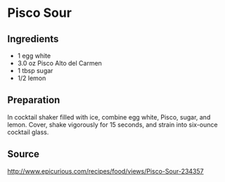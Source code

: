 Pisco Sour
==========

Ingredients
-----------
* 1 egg white
* 3.0 oz Pisco Alto del Carmen
* 1 tbsp sugar
* 1/2 lemon

Preparation
-----------
In cocktail shaker filled with ice, combine egg white, Pisco, sugar, and 
lemon. Cover, shake vigorously for 15 seconds, and strain into six-ounce 
cocktail glass.

Source
------
http://www.epicurious.com/recipes/food/views/Pisco-Sour-234357
